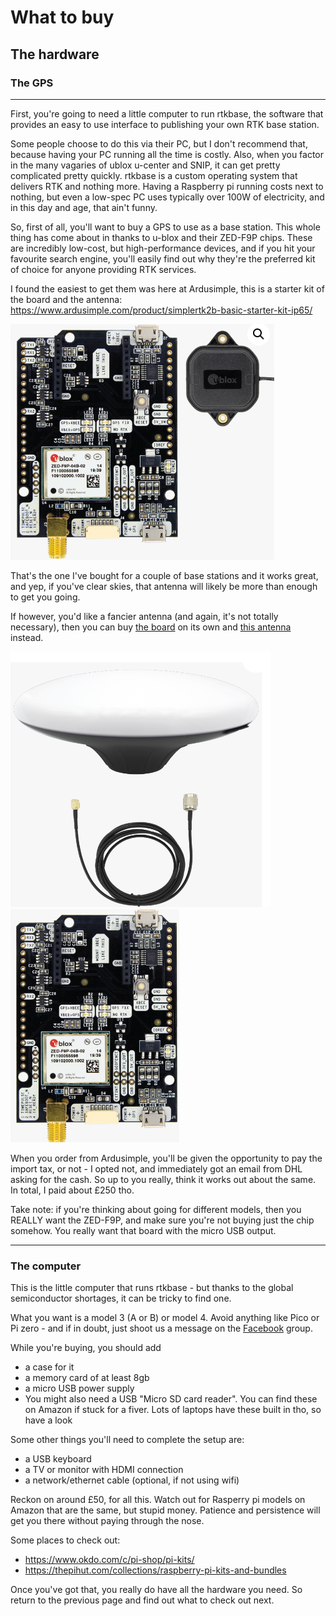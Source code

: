 # What to buy

## The hardware

### The GPS

---
First, you're going to need a little computer to run rtkbase, the software that provides an easy to use interface to publishing your own RTK base station.

Some people choose to do this via their PC, but I don't recommend that, because having your PC running all the time is costly. Also, when you factor in the many vagaries of ublox u-center and SNIP, it can get pretty complicated pretty quickly. rtkbase is a custom operating system that delivers RTK and nothing more. Having a Raspberry pi running costs next to nothing, but even a low-spec PC uses typically over 100W of electricity, and in this day and age, that ain't funny.

So, first of all, you'll want to buy a GPS to use as a base station. This whole thing has come about in thanks to u-blox and their ZED-F9P chips. These are incredibly low-cost, but high-performance devices, and if you hit your favourite search engine, you'll easily find out why they're the preferred kit of choice for anyone providing RTK services.

I found the easiest to get them was here at Ardusimple, this is a starter kit of the board and the antenna:
https://www.ardusimple.com/product/simplertk2b-basic-starter-kit-ip65/

![Simplee kit](simplekit.png) 

That's the one I've bought for a couple of base stations and it works great, and yep, if you've clear skies, that antenna will likely be more than enough to get you going.

If however, you'd like a fancier antenna (and again, it's not totally necessary), then you can buy [the board](https://www.ardusimple.com/product/simplertk2b/) on its own and [this antenna ](https://www.ardusimple.com/product/survey-gnss-multiband-antenna/) instead.

![Survey Antenna](surveyantenna.png)
![The board](theboard.png)

When you order from Ardusimple, you'll be given the opportunity to pay the import tax, or not - I opted not, and immediately got an email from DHL asking for the cash. So up to you really, think it works out about the same. In total, I paid about £250 tho.

Take note: if you're thinking about going for different models, then you REALLY want the ZED-F9P, and make sure you're not buying just the chip somehow. You really want that board with the micro USB output.

---

### The computer

This is the little computer that runs rtkbase - but thanks to the global semiconductor shortages, it can be tricky to find one.

What you want is a model 3 (A or B) or model 4. Avoid anything like Pico or Pi zero - and if in doubt, just shoot us a message on the [Facebook](https://fb.me/freertk) group.

While you're buying, you should add
- a case for it
- a memory card of at least 8gb
- a micro USB power supply
- You might also need a USB "Micro SD card reader". You can find these on Amazon if stuck for a fiver. Lots of laptops have these built in tho, so have a look

Some other things you'll need to complete the setup are:
- a USB keyboard
- a TV or monitor with HDMI connection
- a network/ethernet cable (optional, if not using wifi)

Reckon on around £50, for all this. Watch out for Rasperry pi models on Amazon that are the same, but stupid money. Patience and persistence will get you there without paying through the nose.

Some places to check out:
- https://www.okdo.com/c/pi-shop/pi-kits/
- https://thepihut.com/collections/raspberry-pi-kits-and-bundles

Once you've got that, you really do have all the hardware you need. So return to the previous page and find out what to check out next.
